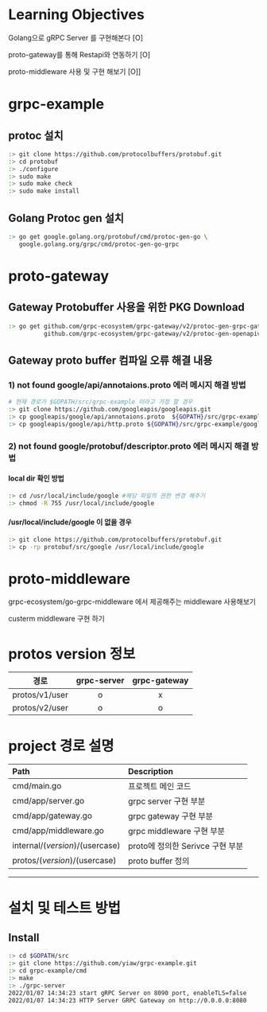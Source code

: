 Learning Objectives
===================
Golang으로 gRPC Server 를 구현해본다 [O]

proto-gateway를 통해 Restapi와 연동하기 [O]

proto-middleware 사용 및 구현 해보기 [O]]

# grpc-example 
## protoc 설치 
~~~bash
:> git clone https://github.com/protocolbuffers/protobuf.git  
:> cd protobuf
:> ./configure
:> sudo make 
:> sudo make check
:> sudo make install
~~~

## Golang Protoc gen 설치 
~~~bash
:> go get google.golang.org/protobuf/cmd/protoc-gen-go \
   google.golang.org/grpc/cmd/protoc-gen-go-grpc
~~~

# proto-gateway

## Gateway Protobuffer 사용을 위한 PKG Download
~~~bash
:> go get github.com/grpc-ecosystem/grpc-gateway/v2/protoc-gen-grpc-gateway \
          github.com/grpc-ecosystem/grpc-gateway/v2/protoc-gen-openapiv2
~~~

## Gateway proto buffer 컴파일 오류 해결 내용
### 1) not found google/api/annotaions.proto 에러 메시지 해결 방법
~~~bash
# 현재 경로가 $GOPATH/src/grpc-example 이라고 가정 할 경우
:> git clone https://github.com/googleapis/googleapis.git
:> cp googleapis/google/api/annotaions.proto  ${GOPATH}/src/grpc-example/protos/google/api/annotaions.proto
:> cp googleapis/google/api/http.proto ${GOPATH}/src/grpc-example/google/api/http.proto
~~~

### 2) not found google/protobuf/descriptor.proto 에러 메시지 해결 방법 
   
#### local dir 확인 방법
~~~bash
:> cd /usr/local/include/google #해당 파일의 권한 변경 해주기
:> chmod -R 755 /usr/local/include/google
~~~

#### /usr/local/include/google 이 없을 경우 
~~~bash
:> git clone https://github.com/protocolbuffers/protobuf.git  
:> cp -rp protobuf/src/google /usr/local/include/google
~~~

# proto-middleware
grpc-ecosystem/go-grpc-middleware 에서 제공해주는 middleware 사용해보기

custerm middleware 구현 하기

# protos version 정보
|경로|grpc-server|grpc-gateway|
|:---:|:---:|:---:|
|protos/v1/user|o|x|
|protos/v2/user |o|o|

# project 경로 설명
|Path|Description|
|:---|:---|
|cmd/main.go|프로젝트 메인 코드|
|cmd/app/server.go|grpc server 구현 부분|
|cmd/app/gateway.go|grpc gateway 구현 부분|
|cmd/app/middleware.go|grpc middleware 구현 부분|
|internal/$(version)/$(usercase)|proto에 정의한 Serivce 구현 부분|
|protos/$(version)/$(usercase)|proto buffer 정의|

***
# 설치 및 테스트 방법
## Install 
~~~bash
:> cd $GOPATH/src
:> git clone https://github.com/yiaw/grpc-example.git
:> cd grpc-example/cmd
:> make
:> ./grpc-server
2022/01/07 14:34:23 start gRPC Server on 8090 port, enableTLS=false
2022/01/07 14:34:23 HTTP Server GRPC Gateway on http://0.0.0.0:8080
~~~